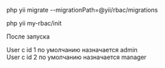 php yii migrate --migrationPath=@yii/rbac/migrations

php yii my-rbac/init

После запуска</br>

User с id 1 по умолчанию назначается admin</br>
User с id 2 по умолчанию назначается manager
